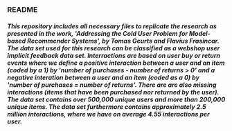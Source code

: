 ### README
##### This repository includes all necessary files to replicate the research as presented in the work, 'Addressing the Cold User Problem for Model-based Recommender Systems', by Tomas Geurts and Flavius Frasincar. The data set used for this research can be classified as a webshop user implicit feedback data set. Interractions are based on user buy or return events where we define a positive interaction between a user and an item (coded by a 1) by 'number of purchases - number of returns > 0' and a negative interation between a user and an item (coded as a 0) by 'number of purchases = number of returns'. There are are also missing interactions (items that have been purchased nor returned by the user). The data set contains over 500,000 unique users and more than 200,000 unique items. The data set furthermore contains approximately 2.5 million interactions, where we have on average 4.55 interactions per user.
